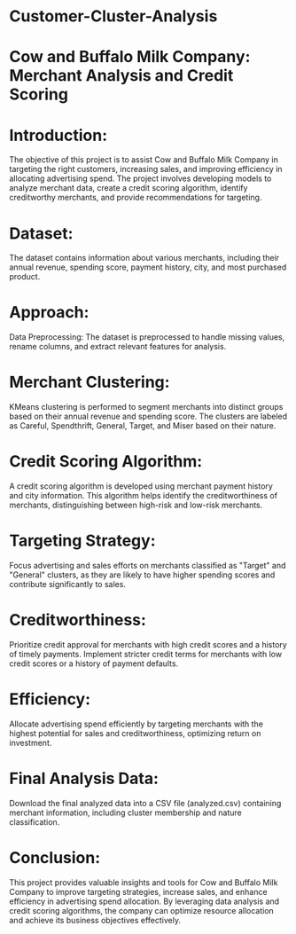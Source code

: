 # Customer-Cluster-Analysis
# Cow and Buffalo Milk Company: Merchant Analysis and Credit Scoring
# Introduction:

The objective of this project is to assist Cow and Buffalo Milk Company in targeting the right customers, increasing sales, and improving efficiency in allocating advertising spend. The project involves developing models to analyze merchant data, create a credit scoring algorithm, identify creditworthy merchants, and provide recommendations for targeting.
# Dataset:

The dataset contains information about various merchants, including their annual revenue, spending score, payment history, city, and most purchased product.
# Approach:

Data Preprocessing: The dataset is preprocessed to handle missing values, rename columns, and extract relevant features for analysis.

# Merchant Clustering:

KMeans clustering is performed to segment merchants into distinct groups based on their annual revenue and spending score. The clusters are labeled as Careful, Spendthrift, General, Target, and Miser based on their nature.

# Credit Scoring Algorithm: 

A credit scoring algorithm is developed using merchant payment history and city information. This algorithm helps identify the creditworthiness of merchants, distinguishing between high-risk and low-risk merchants.
# Targeting Strategy: 

Focus advertising and sales efforts on merchants classified as "Target" and "General" clusters, as they are likely to have higher spending scores and contribute significantly to sales.
# Creditworthiness:

Prioritize credit approval for merchants with high credit scores and a history of timely payments. Implement stricter credit terms for merchants with low credit scores or a history of payment defaults.

# Efficiency: 

Allocate advertising spend efficiently by targeting merchants with the highest potential for sales and creditworthiness, optimizing return on investment.
# Final Analysis Data:

Download the final analyzed data into a CSV file (analyzed.csv) containing merchant information, including cluster membership and nature classification.
# Conclusion:
This project provides valuable insights and tools for Cow and Buffalo Milk Company to improve targeting strategies, increase sales, and enhance efficiency in advertising spend allocation. By leveraging data analysis and credit scoring algorithms, the company can optimize resource allocation and achieve its business objectives effectively.
